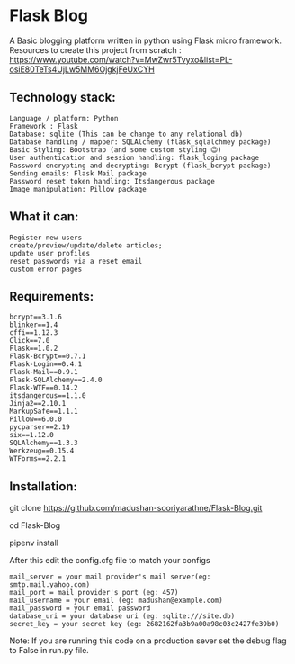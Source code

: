 # Flask Blog

A Basic blogging platform written in python using Flask micro framework.
Resources to create this project from scratch : https://www.youtube.com/watch?v=MwZwr5Tvyxo&list=PL-osiE80TeTs4UjLw5MM6OjgkjFeUxCYH

## Technology stack:

    Language / platform: Python
    Framework : Flask
    Database: sqlite (This can be change to any relational db)
    Database handling / mapper: SQLAlchemy (flask_sqlalchmey package)
    Basic Styling: Bootstrap (and some custom styling 😉)
    User authentication and session handling: flask_loging package
    Password encrypting and decrypting: Bcrypt (flask_bcrypt package)
    Sending emails: Flask Mail package
    Password reset token handling: Itsdangerous package
    Image manipulation: Pillow package
 

## What it can:
    Register new users
    create/preview/update/delete articles;
    update user profiles
    reset passwords via a reset email
    custom error pages


## Requirements:

    bcrypt==3.1.6
    blinker==1.4
    cffi==1.12.3
    Click==7.0
    Flask==1.0.2
    Flask-Bcrypt==0.7.1
    Flask-Login==0.4.1
    Flask-Mail==0.9.1
    Flask-SQLAlchemy==2.4.0
    Flask-WTF==0.14.2
    itsdangerous==1.1.0
    Jinja2==2.10.1
    MarkupSafe==1.1.1
    Pillow==6.0.0
    pycparser==2.19
    six==1.12.0
    SQLAlchemy==1.3.3
    Werkzeug==0.15.4
    WTForms==2.2.1

## Installation:

git clone https://github.com/madushan-sooriyarathne/Flask-Blog.git

cd Flask-Blog

pipenv install

After this edit the config.cfg file to match your configs

    mail_server = your mail provider's mail server(eg: smtp.mail.yahoo.com)
    mail_port = mail provider's port (eg: 457)
    mail_username = your email (eg: madushan@example.com)
    mail_password = your email password
    database_uri = your database uri (eg: sqlite:///site.db)
    secret_key = your secret key (eg: 2682162fa3b9a00a98c03c2427fe39b0)

Note: If you are running this code on a production sever set the debug flag to False in run.py file.
    
